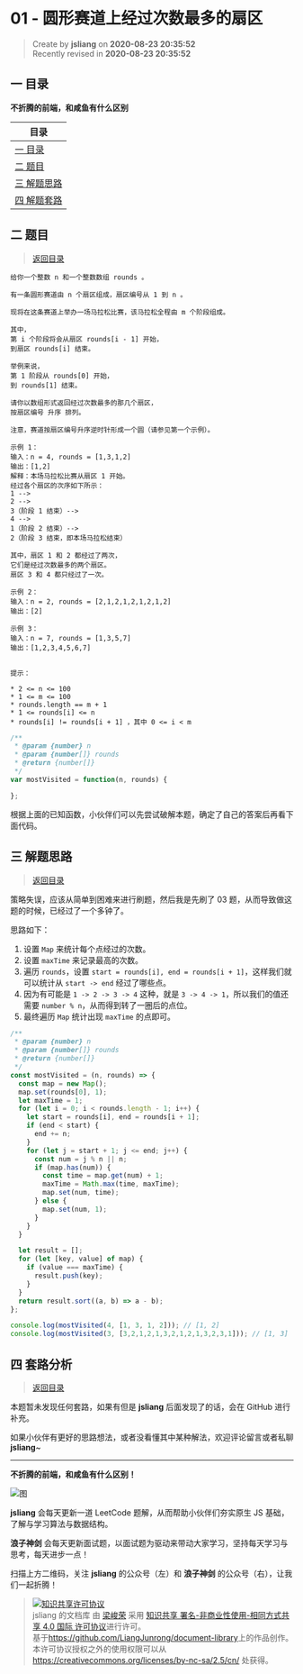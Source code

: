 01 - 圆形赛道上经过次数最多的扇区
===

> Create by **jsliang** on **2020-08-23 20:35:52**  
> Recently revised in **2020-08-23 20:35:52**

## <a name="chapter-one" id="chapter-one"></a>一 目录

**不折腾的前端，和咸鱼有什么区别**

| 目录 |
| --- |
| [一 目录](#chapter-one) |
| <a name="catalog-chapter-two" id="catalog-chapter-two"></a>[二 题目](#chapter-two) |
| <a name="catalog-chapter-three" id="catalog-chapter-three"></a>[三 解题思路](#chapter-three) |
| <a name="catalog-chapter-four" id="catalog-chapter-four"></a>[四 解题套路](#chapter-four) |

## <a name="chapter-two" id="chapter-two"></a>二 题目

> [返回目录](#chapter-one)

```
给你一个整数 n 和一个整数数组 rounds 。

有一条圆形赛道由 n 个扇区组成，扇区编号从 1 到 n 。

现将在这条赛道上举办一场马拉松比赛，该马拉松全程由 m 个阶段组成。

其中，
第 i 个阶段将会从扇区 rounds[i - 1] 开始，
到扇区 rounds[i] 结束。

举例来说，
第 1 阶段从 rounds[0] 开始，
到 rounds[1] 结束。

请你以数组形式返回经过次数最多的那几个扇区，
按扇区编号 升序 排列。

注意，赛道按扇区编号升序逆时针形成一个圆（请参见第一个示例）。

示例 1：
输入：n = 4, rounds = [1,3,1,2]
输出：[1,2]
解释：本场马拉松比赛从扇区 1 开始。
经过各个扇区的次序如下所示：
1 -->
2 -->
3（阶段 1 结束）-->
4 -->
1（阶段 2 结束）-->
2（阶段 3 结束，即本场马拉松结束）

其中，扇区 1 和 2 都经过了两次，
它们是经过次数最多的两个扇区。
扇区 3 和 4 都只经过了一次。

示例 2：
输入：n = 2, rounds = [2,1,2,1,2,1,2,1,2]
输出：[2]

示例 3：
输入：n = 7, rounds = [1,3,5,7]
输出：[1,2,3,4,5,6,7]
 

提示：

* 2 <= n <= 100
* 1 <= m <= 100
* rounds.length == m + 1
* 1 <= rounds[i] <= n
* rounds[i] != rounds[i + 1] ，其中 0 <= i < m
```

```js
/**
 * @param {number} n
 * @param {number[]} rounds
 * @return {number[]}
 */
var mostVisited = function(n, rounds) {

};
```

根据上面的已知函数，小伙伴们可以先尝试破解本题，确定了自己的答案后再看下面代码。

## <a name="chapter-three" id="chapter-three"></a>三 解题思路

> [返回目录](#chapter-one)

策略失误，应该从简单到困难来进行刷题，然后我是先刷了 03 题，从而导致做这题的时候，已经过了一个多钟了。

思路如下：

1. 设置 `Map` 来统计每个点经过的次数。
2. 设置 `maxTime` 来记录最高的次数。
3. 遍历 `rounds`，设置 `start = rounds[i], end = rounds[i + 1]`，这样我们就可以统计从 `start -> end` 经过了哪些点。
4. 因为有可能是 `1 -> 2 -> 3 -> 4` 这种，就是 `3 -> 4 -> 1`，所以我们的值还需要 `number % n`，从而得到转了一圈后的点位。
5. 最终遍历 `Map` 统计出现 `maxTime` 的点即可。 

```js
/**
 * @param {number} n
 * @param {number[]} rounds
 * @return {number[]}
 */
const mostVisited = (n, rounds) => {
  const map = new Map();
  map.set(rounds[0], 1);
  let maxTime = 1;
  for (let i = 0; i < rounds.length - 1; i++) {
    let start = rounds[i], end = rounds[i + 1];
    if (end < start) {
      end += n;
    }
    for (let j = start + 1; j <= end; j++) {
      const num = j % n || n;
      if (map.has(num)) {
        const time = map.get(num) + 1;
        maxTime = Math.max(time, maxTime);
        map.set(num, time);
      } else {
        map.set(num, 1);
      }
    }
  }

  let result = [];
  for (let [key, value] of map) {
    if (value === maxTime) {
      result.push(key);
    }
  }
  return result.sort((a, b) => a - b);
};

console.log(mostVisited(4, [1, 3, 1, 2])); // [1, 2]
console.log(mostVisited(3, [3,2,1,2,1,3,2,1,2,1,3,2,3,1])); // [1, 3]
```

## <a name="chapter-four" id="chapter-four"></a>四 套路分析

> [返回目录](#chapter-one)

本题暂未发现任何套路，如果有但是 **jsliang** 后面发现了的话，会在 GitHub 进行补充。

如果小伙伴有更好的思路想法，或者没看懂其中某种解法，欢迎评论留言或者私聊 **jsliang**~

---

**不折腾的前端，和咸鱼有什么区别！**

![图](https://github.com/LiangJunrong/document-library/blob/master/public-repertory/img/z-index-small.png?raw=true)

**jsliang** 会每天更新一道 LeetCode 题解，从而帮助小伙伴们夯实原生 JS 基础，了解与学习算法与数据结构。

**浪子神剑** 会每天更新面试题，以面试题为驱动来带动大家学习，坚持每天学习与思考，每天进步一点！

扫描上方二维码，关注 **jsliang** 的公众号（左）和 **浪子神剑** 的公众号（右），让我们一起折腾！

> <a rel="license" href="http://creativecommons.org/licenses/by-nc-sa/4.0/"><img alt="知识共享许可协议" style="border-width:0" src="https://i.creativecommons.org/l/by-nc-sa/4.0/88x31.png" /></a><br /><span xmlns:dct="http://purl.org/dc/terms/" property="dct:title">jsliang 的文档库</span> 由 <a xmlns:cc="http://creativecommons.org/ns#" href="https://github.com/LiangJunrong/document-library" property="cc:attributionName" rel="cc:attributionURL">梁峻荣</a> 采用 <a rel="license" href="http://creativecommons.org/licenses/by-nc-sa/4.0/">知识共享 署名-非商业性使用-相同方式共享 4.0 国际 许可协议</a>进行许可。<br />基于<a xmlns:dct="http://purl.org/dc/terms/" href="https://github.com/LiangJunrong/document-library" rel="dct:source">https://github.com/LiangJunrong/document-library</a>上的作品创作。<br />本许可协议授权之外的使用权限可以从 <a xmlns:cc="http://creativecommons.org/ns#" href="https://creativecommons.org/licenses/by-nc-sa/2.5/cn/" rel="cc:morePermissions">https://creativecommons.org/licenses/by-nc-sa/2.5/cn/</a> 处获得。